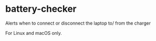 # battery-checker
Alerts when to connect or disconnect the laptop to/ from the charger

For Linux and macOS only.
